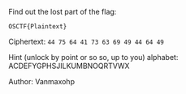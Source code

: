 Find out the lost part of the flag:

`OSCTF{Plaintext}`

Ciphertext: `44 75 64 41 73 63 69 49 44 64 49`

Hint (unlock by point or so so, up to you) 
alphabet: ACDEFYGPHSJILKUMBNOQRTVWX

Author: Vanmaxohp

